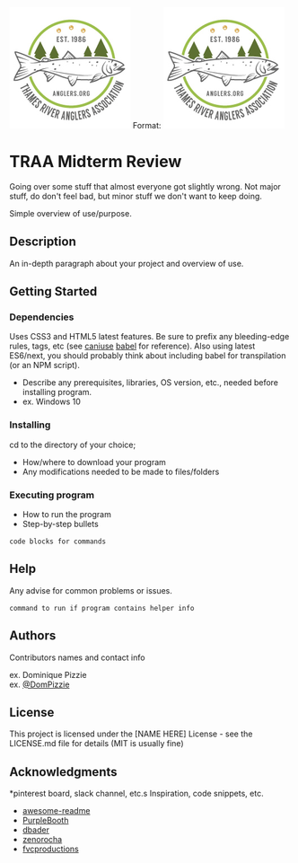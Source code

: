 ![TRAA Logo](/images/traa_logo.jpg)
Format: ![TRAA Logo](images/traa_logo.jpg)

# TRAA Midterm Review
Going over some stuff  that almost everyone got slightly wrong. Not major stuff, do don't feel bad, but minor stuff we don't want to keep doing.

Simple overview of use/purpose.

## Description

An in-depth paragraph about your project and overview of use.

## Getting Started

### Dependencies

Uses CSS3 and HTML5 latest features. Be sure to prefix any bleeding-edge rules, tags, etc (see [caniuse](http://caniuse.com) [babel](http://https://babeljs.io) for reference). Also using latest ES6/next, you should probably think about including babel for transpilation (or an NPM script).

* Describe any prerequisites, libraries, OS version, etc., needed before installing program.
* ex. Windows 10

### Installing

cd to the directory of your choice;
* How/where to download your program
* Any modifications needed to be made to files/folders

### Executing program

* How to run the program
* Step-by-step bullets
```
code blocks for commands
```

## Help

Any advise for common problems or issues.
```
command to run if program contains helper info
```

## Authors

Contributors names and contact info

ex. Dominique Pizzie  
ex. [@DomPizzie](https://twitter.com/dompizzie)


## License

This project is licensed under the [NAME HERE] License - see the LICENSE.md file for details
(MIT is usually fine)

## Acknowledgments

*pinterest board, slack channel, etc.s
Inspiration, code snippets, etc.
* [awesome-readme](https://github.com/matiassingers/awesome-readme)
* [PurpleBooth](https://gist.github.com/PurpleBooth/109311bb0361f32d87a2)
* [dbader](https://github.com/dbader/readme-template)
* [zenorocha](https://gist.github.com/zenorocha/4526327)
* [fvcproductions](https://gist.github.com/fvcproductions/1bfc2d4aecb01a834b46)
